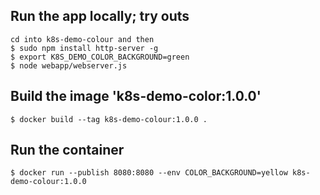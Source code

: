 ## Run the app locally; try outs

    cd into k8s-demo-colour and then
    $ sudo npm install http-server -g
    $ export K8S_DEMO_COLOR_BACKGROUND=green
    $ node webapp/webserver.js
    
## Build the image 'k8s-demo-color:1.0.0'

    $ docker build --tag k8s-demo-colour:1.0.0 .

## Run the container

    $ docker run --publish 8080:8080 --env COLOR_BACKGROUND=yellow k8s-demo-colour:1.0.0